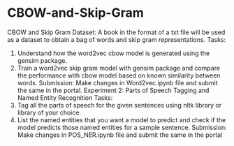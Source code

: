# CBOW-and-Skip-Gram

CBOW and Skip Gram
Dataset: A book in the format of a txt file will be used as a dataset to obtain a bag of words and
skip gram representations.
Tasks:
1. Understand how the word2vec cbow model is generated using the gensim package.
2. Train a word2vec skip gram model with gensim package and compare the performance
with cbow model based on known similarity between words.
Submission: Make changes in Word2vec.ipynb file and submit the same in the portal.
Experiment 2:
Parts of Speech Tagging and Named Entity Recognition
Tasks:
1. Tag all the parts of speech for the given sentences using nltk library or library of your
choice.
2. List the named entities that you want a model to predict and check if the model predicts
those named entities for a sample sentence.
Submission: Make changes in POS_NER.ipynb file and submit the same in the portal
